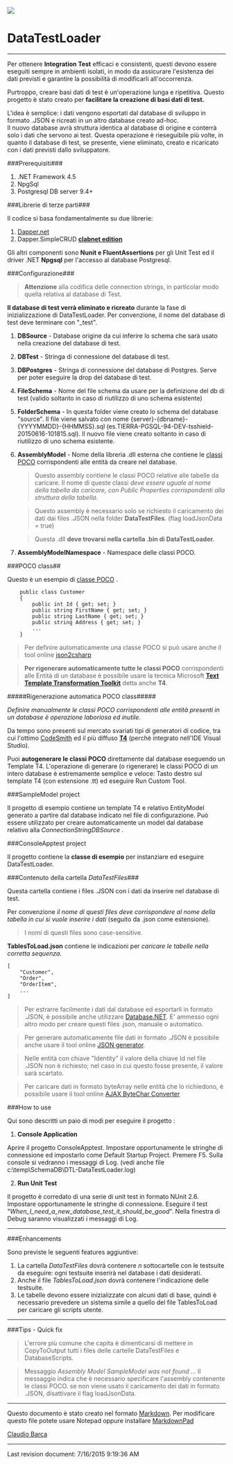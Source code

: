 ![](http://icons.iconarchive.com/icons/gakuseisean/ivista-2/64/Misc-New-Database-icon.png)

# DataTestLoader #

----------

Per ottenere **Integration Test** efficaci e consistenti, questi devono essere eseguiti sempre in ambienti isolati, in modo da assicurare l'esistenza dei dati previsti e garantire la possibilità di modificarli all'occorrenza.

Purtroppo, creare basi dati di test è un'operazione lunga e ripetitiva. Questo progetto è stato creato per **facilitare la creazione di basi dati di test.**

L'idea è semplice: i dati vengono esportati dal database di sviluppo in formato .JSON e ricreati in un altro database creato ad-hoc.  
Il nuovo database avrà struttura identica al database di origine e conterrà solo i dati che servono ai test. Questa operazione è rieseguibile più volte, in quanto il database di test, se presente, viene eliminato, creato e ricaricato con i dati previsti dallo sviluppatore.  

###Prerequisiti###
1. .NET Framework 4.5
2. NpgSql
3. Postgresql DB server 9.4+

###Librerie di terze parti###

Il codice si basa fondamentalmente su due librerie:

1. [Dapper.net](https://github.com/StackExchange/dapper-dot-net) 
2. Dapper.SimpleCRUD **[clabnet edition](https://github.com/clabnet/Dapper.SimpleCRUD)**
 
Gli altri componenti sono **Nunit e FluentAssertions** per gli Unit Test ed il driver .NET **Npgsql** per l'accesso al database Postgresql.  


###Configurazione###

> **Attenzione** alla codifica delle connection strings, in particolar modo quella relativa al database di Test. 
> 
**Il database di test verrà eliminato e ricreato** durante la fase di inizializzazione di DataTestLoader.
Per convenzione, il nome del database di test deve terminare con "_test". 

1. **DBSource** - Database origine da cui inferire lo schema che sarà  usato nella creazione del database di test.

2. **DBTest** - Stringa di connessione del database di test.

3. **DBPostgres** - Stringa di connessione del database di Postgres. Serve per poter eseguire la drop del database di test.
 
4. **FileSchema** - Nome del file schema da usare per la definizione del db di test (valido soltanto in caso di riutilizzo di uno schema esistente)  

5. **FolderSchema** - In questa folder viene creato lo schema del database "source". Il file viene salvato con nome {server}-{dbname}-{YYYYMMDD}-{HHMMSS}.sql
 (es.TIERRA-PGSQL-94-DEV-tsshield-20150616-101815.sql). Il nuovo file viene creato soltanto in caso di riutilizzo di uno schema esistente. 

6. **AssemblyModel** - Nome della libreria .dll esterna che contiene le [classi POCO](https://en.wikipedia.org/wiki/Plain_Old_CLR_Object) corrispondenti alle entità da creare nel database. 
 
	>Questo assembly contiene le classi POCO relative alle tabelle da caricare. Il nome di queste classi *deve essere uguale al nome della tabella da caricare, con Public Properties corrispondenti alla struttura della tabella*.

	> Questo assembly è necessario solo se richiesto il caricamento dei dati dai files .JSON nella folder **DataTestFiles**. (flag loadJsonData = true)
	
	>Questa .dll **deve trovarsi nella cartella .bin di DataTestLoader.** 
7. **AssemblyModelNamespace** - Namespace delle classi POCO.

###POCO class##

Questo è un esempio di [classe POCO](https://en.wikipedia.org/wiki/Plain_Old_CLR_Object) .

        public class Customer
		{
			public int Id { get; set; }
			public string FirstName { get; set; }
			public string LastName { get; set; }
			public string Address { get; set; }
			...
		}


>Per definire automaticamente una classe POCO si può usare anche il tool online [json2csharp](http://json2csharp.com/)

>**Per rigenerare automaticamente tutte le classi POCO** corrispondenti alle Entità di un database è possibile usare la tecnica Microsoft [**Text Template Transformation Toolkit**](https://en.wikipedia.org/wiki/Text_Template_Transformation_Toolkit) detta anche **T4**.

 
#####Rigenerazione automatica POCO class#####

*Definire manualmente le classi POCO corrispondenti alle entità presenti in un database è operazione laboriosa ed inutile.*

Da tempo sono presenti sul mercato svariati tipi di generatori di codice,
tra cui l'ottimo [CodeSmith](http://www.codesmithtools.com/product/generator) ed il più diffuso [**T4**](https://en.wikipedia.org/wiki/Text_Template_Transformation_Toolkit) (perchè integrato nell'IDE Visual Studio).

Puoi **autogenerare le classi POCO** direttamente dal database eseguendo un Template T4. L'operazione di generare (o rigenerare) le classi POCO di un intero database è estremamente semplice e veloce: Tasto destro sul template T4 (con estensione .tt) ed eseguire Run Custom Tool. 

###SampleModel project
 
Il progetto di esempio contiene un template T4 e relativo EntityModel generato a partire dal database indicato nel file di configurazione. Può essere utilizzato per creare automaticamente un model dal database relativo alla *ConnectionStringDBSource* .

###ConsoleApptest project
 
Il progetto contiene la **classe di esempio** per instanziare ed eseguire DataTestLoader.

###Contenuto della cartella *DataTestFiles*###

Questa cartella contiene i files .JSON con i dati da inserire nel database di test.

Per convenzione *il nome di questi files deve corrispondere al nome della tabella in cui si vuole inserire i dati* (seguito da .json come estensione). 

> I nomi di questi files sono case-sensitive.



**TablesToLoad.json** contiene le indicazioni per *caricare le tabelle nella corretta sequenza*. 

    [
    	"Customer",
		"Order",
		"OrderItem",
		...
	]

> Per estrarre facilmente i dati dal database ed esportarli in formato .JSON, è possibile anche utilizzare [Database.NET](http://fishcodelib.com/database.htm). E' ammesso ogni altro modo per creare questi files .json, manuale o automatico. 
 
> Per generare automaticamente file dati in formato .JSON è possibile anche usare il tool online [JSON generator](http://www.json-generator.com/).

> Nelle entità con chiave "Identity" il valore della chiave Id nel file .JSON  non è richiesto; nel caso in cui questo fosse presente, il valore sarà scartato.

> Per caricare dati in formato byteArray nelle entità che lo richiedono, è possibile usare il tool online [AJAX ByteChar Converter](http://tools.thebuzzmedia.com/bytechar)


###How to use

Qui sono descritti un paio di modi per eseguire il progetto :

1. **Console Application**

Aprire il progetto ConsoleApptest. Impostare opportunamente le stringhe di connessione ed impostarlo come Default Startup Project. Premere F5. Sulla console si vedranno i messaggi di Log. (vedi anche file c:\temp\SchemaDB\DTL-DataTestLoader.log)

2. **Run Unit Test**

Il progetto è corredato di una serie di unit test in formato NUnit
2.6. Impostare opportunamente le stringhe di connessione. Eseguire il test "*When_I_need_a_new_database_test_it_should_be_good*". Nella finestra di Debug saranno visualizzati i messaggi di Log.  

----------

###Enhancements

Sono previste le seguenti features aggiuntive:

1. La cartella *DataTestFiles* dovrà contenere *n* sottocartelle con le testsuite da eseguire: ogni testsuite inserirà nel database i dati desiderati.
2. Anche il file *TablesToLoad.json* dovrà contenere l'indicazione delle testsuite.
3. Le tabelle devono essere inizializzate con alcuni dati di base, quindi è necessario prevedere un sistema simile a quello del file TablesToLoad per caricare gli scripts utente.

----------

###Tips - Quick fix

> L'errore più comune che capita è dimenticarsi di mettere in CopyToOutput tutti i files delle cartelle DataTestFiles e DatabaseScripts.

> Messaggio *Assembly Model SampleModel was not found ...* 
> Il messaggio indica che è necessario specificare l'assembly contenente le classi POCO. se non viene usato il caricamento dei dati in formato .JSON, disattivare il flag loadJsonData. 

----------------
Questo documento è stato creato nel formato [Markdown](http://en.wikipedia.org/wiki/Markdown). 
Per modificare questo file potete usare Notepad oppure installare [MarkdownPad](http://markdownpad.com/)

[Claudio Barca](mailto:c.barca@gmail.com) 

----------------
Last revision document: 7/16/2015 9:19:36 AM 
